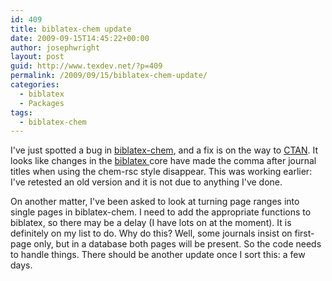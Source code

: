 ```yaml
---
id: 409
title: biblatex-chem update
date: 2009-09-15T14:45:22+00:00
author: josephwright
layout: post
guid: http://www.texdev.net/?p=409
permalink: /2009/09/15/biblatex-chem-update/
categories:
  - biblatex
  - Packages
tags:
  - biblatex-chem
---
```

I've just spotted a bug in [biblatex-chem](http://ctan.org/pkg/biblatex-chem), and a fix is on the way to [CTAN](http://www.ctan.org). It looks like changes in the [biblatex ](http://ctan.org/pkg/biblatex)core have made the comma after journal titles when using the chem-rsc style disappear. This was working earlier: I've retested an old version and it is not due to anything I've done.

On another matter, I've been asked to look at turning page ranges into single pages in biblatex-chem. I need to add the appropriate functions to biblatex, so there may be a delay (I have lots on at the moment). It is definitely on my list to do. Why do this? Well, some journals insist on first-page only, but in a database both pages will be present. So the code needs to handle things. There should be another update once I sort this: a few days.
